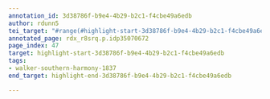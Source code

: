 ```yaml
---
annotation_id: 3d38786f-b9e4-4b29-b2c1-f4cbe49a6edb
author: rdunn5
tei_target: "#range(#highlight-start-3d38786f-b9e4-4b29-b2c1-f4cbe49a6edb, #highlight-end-3d38786f-b9e4-4b29-b2c1-f4cbe49a6edb)"
annotated_page: rdx_r8srq.p.idp35070672
page_index: 47
target: highlight-start-3d38786f-b9e4-4b29-b2c1-f4cbe49a6edb
tags:
- walker-southern-harmony-1837
end_target: highlight-end-3d38786f-b9e4-4b29-b2c1-f4cbe49a6edb

---
```

